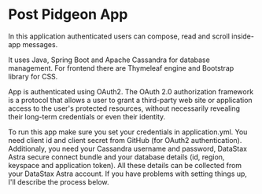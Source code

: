 # Post Pidgeon App

In this application authenticated users can compose, read and scroll inside-app messages.

It uses Java, Spring Boot and Apache Cassandra for database management. For frontend there are Thymeleaf engine and Bootstrap library for CSS.

App is authenticated using OAuth2. The OAuth 2.0 authorization framework is a protocol that allows a user to grant a third-party web site or application access to the user's protected resources, without necessarily revealing their long-term credentials or even their identity.

To run this app make sure you set your credentials in application.yml. You need client id and client secret from GitHub (for OAuth2 authentication). 
Additionaly, you need your Cassandra username and password, DataStax Astra secure connect bundle and your database details (id, region, keyspace and application token). 
All these details can be collected from your DataStax Astra account. If you have problems with setting things up, I'll describe the process below. 
